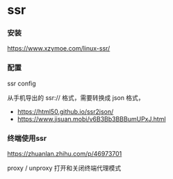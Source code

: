 # ssr

### 安装

https://www.xzymoe.com/linux-ssr/



### 配置

ssr config

从手机导出的 ssr:// 格式，需要转换成 json 格式，

- https://html50.github.io/ssr2json/
- https://www.jisuan.mobi/v6B3Bb3BBBumUPxJ.html

### 终端使用ssr

https://zhuanlan.zhihu.com/p/46973701

proxy / unproxy 打开和关闭终端代理模式